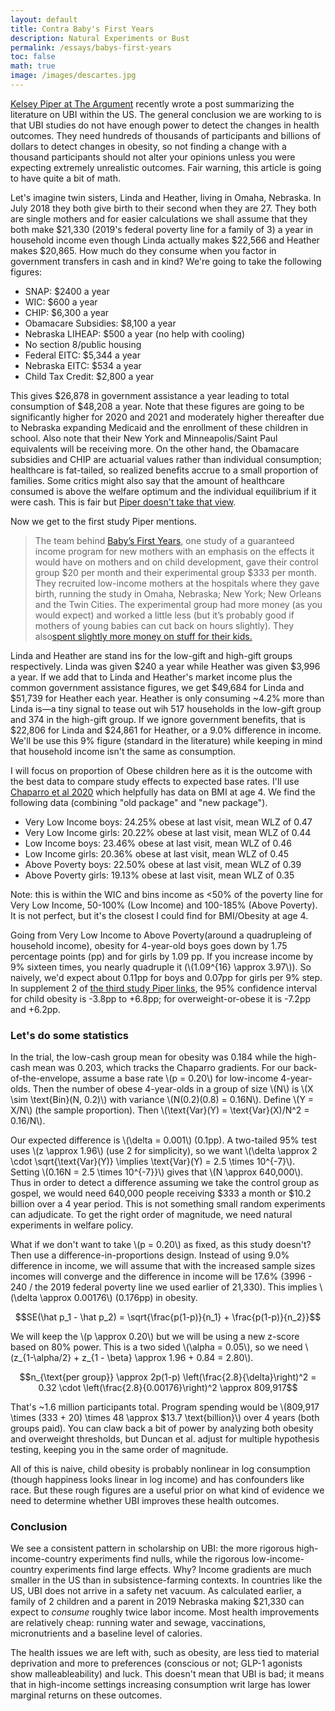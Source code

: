 ```yaml
---
layout: default
title: Contra Baby's First Years
description: Natural Experiments or Bust
permalink: /essays/babys-first-years
toc: false
math: true
image: /images/descartes.jpg
---
```


[Kelsey Piper at The Argument](https://www.theargumentmag.com/p/giving-people-money-helped-less-than) recently wrote a post summarizing the literature on UBI within the US. The general conclusion we are working to is that UBI studies do not have enough power to detect the changes in health outcomes. They need hundreds of thousands of participants and billions of dollars to detect changes in obesity, so not finding a change with a thousand participants should not alter your opinions unless you were expecting extremely unrealistic outcomes.  Fair warning, this article is going to have quite a bit of math.

Let's imagine twin sisters, Linda and Heather, living in Omaha, Nebraska. In July 2018 they both give birth to their second when they are 27. They both are single mothers and for easier calculations we shall assume that they both make $21,330 (2019's federal poverty line for a family of 3) a year in household income even though Linda actually makes $22,566 and Heather makes $20,865. How much do they consume when you factor in government transfers in cash and in kind? We're going to take the following figures:
- SNAP: $2400 a year
- WIC: $600 a year
- CHIP: $6,300 a year
- Obamacare Subsidies: $8,100 a year
- Nebraska LIHEAP: $500 a year (no help with cooling)
- No section 8/public housing
- Federal EITC: $5,344 a year
- Nebraska EITC: $534 a year
- Child Tax Credit: $2,800 a year

This gives $26,878 in government assistance a year leading to total consumption of $48,208 a year. Note that these figures are going to be significantly higher for 2020 and 2021 and moderately higher thereafter due to Nebraska expanding Medicaid and the enrollment of these children in school. Also note that their New York and Minneapolis/Saint Paul equivalents will be receiving more. On the other hand, the Obamacare subsidies and CHIP are actuarial values rather than individual consumption; healthcare is fat-tailed, so realized benefits accrue to a small proportion of families. Some critics might also say that the amount of healthcare consumed is above the welfare optimum and the individual equilibrium if it were cash. This is fair but [Piper doesn't take that view](https://x.com/KelseyTuoc/status/1958601155271094560).

Now we get to the first study Piper mentions. 

> The team behind [Baby’s First Years](https://pmc.ncbi.nlm.nih.gov/articles/PMC8487960/), one study of a guaranteed income program for new mothers with an emphasis on the effects it would have on mothers and on child development, gave their control group $20 per month and their experimental group $333 per month. They recruited low-income mothers at the hospitals where they gave birth, running the study in Omaha, Nebraska; New York; New Orleans and the Twin Cities. The experimental group had more money (as you would expect) and worked a little less (but it’s probably good if mothers of young babies can cut back on hours slightly). They also[spent slightly more money on stuff for their kids.](https://childandfamilypolicy.duke.edu/wp-content/uploads/2024/06/BFY-Monthly-Cash-Gift-Increases-Families-Investments-in-Young-Children.pdf)

Linda and Heather are stand ins for the low-gift and high-gift groups respectively. Linda was given $240 a year while Heather was given $3,996 a year. If we add that to Linda and Heather's market income plus the common government assistance figures, we get $49,684 for Linda and $51,739 for Heather each year. Heather is only consuming ~4.2% more than Linda is—a tiny signal to tease out wih 517 households in the low-gift group and 374 in the high-gift group. If we ignore government benefits, that is $22,806 for Linda and $24,861 for Heather, or a 9.0% difference in income. We'll be use this 9% figure (standard in the literature) while keeping in mind that household income isn't the same as consumption.

I will focus on proportion of Obese children here as it is the outcome with the best data to compare study effects to expected base rates. I'll use [Chaparro et al 2020](https://pmc.ncbi.nlm.nih.gov/articles/PMC10195234/) which helpfully has data on BMI at age 4. We find the following data (combining "old package" and "new package").
- Very Low Income boys: 24.25% obese at last visit, mean WLZ of 0.47
- Very Low Income girls: 20.22% obese at last visit, mean WLZ of 0.44
- Low Income boys: 23.46% obese at last visit, mean WLZ of 0.46
- Low Income girls: 20.36% obese at last visit, mean WLZ of 0.45
- Above Poverty boys: 22.50% obese at last visit, mean WLZ of 0.39
- Above Poverty girls: 19.13% obese at last visit, mean WLZ of 0.35

Note: this is within the WIC and bins income as <50% of the poverty line for Very Low Income, 50-100% (Low Income) and 100-185% (Above Poverty). It is not perfect, but it's the closest I could find for BMI/Obesity at age 4.

Going from Very Low Income to Above Poverty(around a quadrupleing of household income), obesity for 4-year-old boys goes down by 1.75 percentage points (pp) and for girls by 1.09 pp. If you increase income by 9% sixteen times, you nearly quadruple it (\\(1.09^{16} \approx 3.97\\)). So naively, we'd expect about 0.11pp for boys and 0.07pp for girls per 9% step. In supplement 2 of [the third study Piper links](https://jamanetwork.com/journals/jamapediatrics/fullarticle/2834896), the 95% confidence interval for child obesity is -3.8pp to +6.8pp; for overweight-or-obese it is -7.2pp and +6.2pp.

### Let's do some statistics

In the trial, the low-cash group mean for obesity was 0.184 while the high-cash mean was 0.203, which tracks the Chaparro gradients. For our back-of-the-envelope, assume a base rate \\(p = 0.20\\) for low-income 4-year-olds. Then the number of obese 4-year-olds in a group of size \\(N\\) is \\(X \sim \text{Bin}(N, 0.2)\\) with variance \\(N(0.2)(0.8) = 0.16N\\). Define \\(Y = X/N\\) (the sample proportion). Then \\(\text{Var}(Y) = \text{Var}(X)/N^2 = 0.16/N\\).

Our expected difference is \\(\delta = 0.001\\) (0.1pp). A two-tailed 95% test uses \\(z \approx 1.96\\) (use 2 for simplicity), so we want \\(\delta \approx 2 \cdot \sqrt{\text{Var}(Y)} \implies \text{Var}(Y) = 2.5 \times 10^{-7}\\). Setting \\(0.16N = 2.5 \times 10^{-7}\}\\) gives that \\(N \approx 640,000\\). Thus in order to detect a difference assuming we take the control group as gospel, we would need 640,000 people receiving $333 a month or $10.2 billion over a 4 year period.  This is not something small random experiments can adjudicate. To get the right order of magnitude, we need natural experiments in welfare policy.

What if we don't want to take \\(p = 0.20\\) as fixed, as this study doesn't? Then use a difference-in-proportions design. Instead of using 9.0% difference in income, we will assume that with the increased sample sizes incomes will converge and the difference in income will be 17.6% (3996 - 240 / the 2019 federal poverty line we used earlier of 21,330). This implies \\(\delta \approx 0.00176\\) (0.176pp) in obesity.

$$SE(\hat p_1 - \hat p_2) = \sqrt{\frac{p(1-p)}{n_1} + \frac{p(1-p)}{n_2}}$$

We will keep the \\(p \approx 0.20\\) but we will be using a new z-score based on 80% power. This is a two sided \\(\alpha = 0.05\\), so we need \\(z_{1-\alpha/2} + z_{1 - \beta} \approx 1.96 + 0.84 = 2.80\\).

$$n_{\text{per group}} \approx 2p(1-p) \left(\frac{2.8}{\delta}\right)^2 = 0.32 \cdot \left(\frac{2.8}{0.00176}\right)^2 \approx 809,917$$

That's ~1.6 million participants total. Program spending would be \\(809,917 \times (333 + 20) \times 48 \approx $13.7 \text{billion}\\) over 4 years (both groups paid). You can claw back a bit of power by analyzing both obesity and overweight thresholds, but Duncan et al. adjust for multiple hypothesis testing, keeping you in the same order of magnitude.

All of this is naive, child obesity is probably nonlinear in log consumption (though happiness looks linear in log income) and has confounders like race. But these rough figures are a useful prior on what kind of evidence we need to determine whether UBI improves these health outcomes.


### Conclusion

We see a consistent pattern in scholarship on UBI: the more rigorous high-income-country experiments find nulls, while the rigorous low-income-country experiments find large effects. Why? Income gradients are much smaller in the US than in subsistence-farming contexts. In countries like the US, UBI does not arrive in a safety net vacuum. As calculated earlier, a family of 2 children and a parent in 2019 Nebraska making $21,330 can expect to *consume* roughly twice labor income. Most health improvements are relatively cheap: running water and sewage, vaccinations, micronutrients and a baseline level of calories. 

The health issues we are left with, such as obesity, are less tied to material deprivation and more to preferences (conscious or not; GLP-1 agonists show malleableability) and luck. This doesn't mean that UBI is bad; it means that in high-income settings increasing consumption writ large has lower marginal returns on these outcomes.